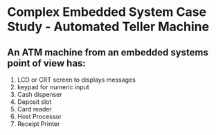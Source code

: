 # Complex Embedded System Case Study - Automated Teller Machine

## An ATM machine from an embedded systems point of view has:
 1. LCD or CRT screen to displays messages
 2. keypad for numeric input
 3. Cash dispenser
 4. Deposit slot
 5. Card reader
 6. Host Processor
 7. Receipt Printer
